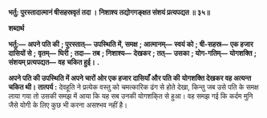 **भर्तु: पुरस्तादात्मानं षीसहस्रवृतं तदा ।** **निशाश्य तद्योगगङ्क्षत संशयं प्रत्यपद्यत ॥ ३५॥** 

**शब्दार्थ** 

**भर्तु:—** **अपने पति की** **; पुरस्तात्—** **उपस्थिति में, समक्ष** **; आत्मानम्—** **स्वयं को** **; षी-सहस्र—** **एक हजार दासियों से** **;** **वृतम्—** **घिरी** **; तदा—** **तब** **; निशाश्य—** **देखकर** **; तत्—** **उसका** **; योग-गतिम्—** **योगशक्ति** **; संशयम् प्रत्यपद्यत—** **वह** **चकित हुई।** **.** 

**अपने पति की उपस्थिति में अपने चारों ओर एक हजार दासियाँ और पति की** **योगशक्ति देखकर वह अत्यन्त चकित थी।** **तात्पर्य :** देवहूति ने प्रत्येक वस्तु को चमत्कारिक ढंग से होते देखा, किन्तु जब उसे पति के समक्ष लाया गया तो उसकी समझ में आया कि यह सब उनकी योगशकि्त से हुआ। वह समझ गई कि कर्दम मुनि जैसे योगी के लिए कुछ भी करना असश्भव नहीं है।  